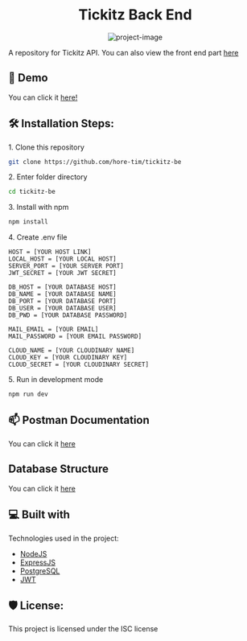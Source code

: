 <h1 id="title" align="center">Tickitz Back End</h1>

<p align="center"><img src="https://socialify.git.ci/hore-tim/tickitz-be/image?description=1&amp;descriptionEditable=A%20repository%20for%20Tickitz%20API&amp;forks=1&amp;language=1&amp;name=1&amp;owner=1&amp;theme=Dark" alt="project-image"></p>

A repository for Tickitz API. You can also view the front end part [here](https://github.com/hore-tim/tickitz-fe)

<h2>🚀 Demo</h2>

You can click it [here!](https://tickitz-be.vercel.app/)

<h2>🛠️ Installation Steps:</h2>

<p>1. Clone this repository</p>

```bash
git clone https://github.com/hore-tim/tickitz-be
```

<p>2. Enter folder directory</p>

```bash
cd tickitz-be
```

<p>3. Install with npm</p>

```bash
npm install
```

<p>4. Create .env file</p>

```env
HOST = [YOUR HOST LINK]
LOCAL_HOST = [YOUR LOCAL HOST]
SERVER_PORT = [YOUR SERVER PORT]
JWT_SECRET = [YOUR JWT SECRET]

DB_HOST = [YOUR DATABASE HOST]
DB_NAME = [YOUR DATABASE NAME]
DB_PORT = [YOUR DATABASE PORT]
DB_USER = [YOUR DATABASE USER]
DB_PWD = [YOUR DATABASE PASSWORD]

MAIL_EMAIL = [YOUR EMAIL]
MAIL_PASSWORD = [YOUR EMAIL PASSWORD]

CLOUD_NAME = [YOUR CLOUDINARY NAME]
CLOUD_KEY = [YOUR CLOUDINARY KEY]
CLOUD_SECRET = [YOUR CLOUDINARY SECRET]
```

<p>5. Run in development mode</p>

```bash
npm run dev
```

<h2>📫 Postman Documentation</h2>

You can click it [here](https://documenter.getpostman.com/view/26776035/2s93m8xf4j)

<h2>Database Structure</h2>

You can click it [here](https://dbdiagram.io/d/644d3f5edca9fb07c4408259)

<h2>💻 Built with</h2>

Technologies used in the project:

*   [NodeJS](https://nodejs.org/)
*   [ExpressJS](https://expressjs.com/)
*   [PostgreSQL](https://www.postgresql.org/)
*   [JWT](https://github.com/auth0/express-jwt)

<h2>🛡️ License:</h2>

This project is licensed under the ISC license